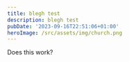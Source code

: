 ```yaml
---
title: blegh test
description: blegh test
pubDate: '2023-09-16T22:51:06+01:00'
heroImage: /src/assets/img/church.png
---
```

Does this work?
